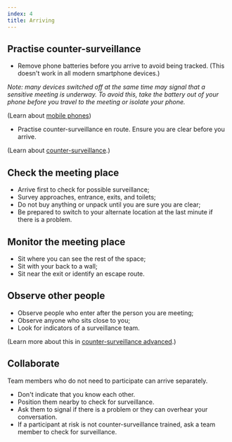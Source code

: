 ```yaml
---
index: 4
title: Arriving
---
```

## Practise counter-surveillance

*	Remove phone batteries before you arrive to avoid being tracked. (This doesn't work in all modern smartphone devices.)

*Note: many devices switched off at the same time may signal that a sensitive meeting is underway. To avoid this, take the battery out of your phone before you travel to the meeting or isolate your phone.*

(Learn about [mobile phones](umbrella://lesson/mobile-phones))

*	Practise counter-surveillance en route. Ensure you are clear before you arrive. 

(Learn about [counter-surveillance](umbrella://lesson/counter-surveillance/0).) 

## Check the meeting place

*	Arrive first to check for possible surveillance;
*	Survey approaches, entrance, exits, and toilets;
*	Do not buy anything or unpack until you are sure you are clear;
*	Be prepared to switch to your alternate location at the last minute if there is a problem. 

## Monitor the meeting place

*	Sit where you can see the rest of the space;
*	Sit with your back to a wall; 
*	Sit near the exit or identify an escape route.

## Observe other people

*	Observe people who enter after the person you are meeting;
*	Observe anyone who sits close to you;
*	Look for indicators of a surveillance team.

(Learn more about this in [counter-surveillance advanced](umbrella://lesson/counter-surveillance/1).)

## Collaborate 

Team members who do not need to participate can arrive separately. 

*	Don't indicate that you know each other. 
*	Position them nearby to check for surveillance. 
*	Ask them to signal if there is a problem or they can overhear your conversation. 
*	If a participant at risk is not counter-surveillance trained, ask a team member to check for surveillance.